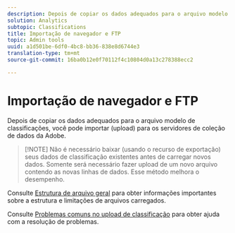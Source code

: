 ```yaml
---
description: Depois de copiar os dados adequados para o arquivo modelo de classificações, você pode importar (upload) para os servidores de coleção de dados da Adobe.
solution: Analytics
subtopic: Classifications
title: Importação de navegador e FTP
topic: Admin tools
uuid: a1d501be-6df0-4bc8-bb36-838e8d6744e3
translation-type: tm+mt
source-git-commit: 16ba0b12e0f70112f4c10804d0a13c278388ecc2

---
```



# Importação de navegador e FTP

Depois de copiar os dados adequados para o arquivo modelo de classificações, você pode importar (upload) para os servidores de coleção de dados da Adobe.

> [!NOTE] Não é necessário baixar (usando o recurso de exportação) seus dados de classificação existentes antes de carregar novos dados. Somente será necessário fazer upload de um novo arquivo contendo as novas linhas de dados. Esse método melhora o desempenho.

Consulte [Estrutura de arquivo geral](/help/components/c-classifications2/c-classifications-importer/c-saint-data-files.md) para obter informações importantes sobre a estrutura e limitações de arquivos carregados.

Consulte [Problemas comuns no upload de classificação](https://helpx.adobe.com/analytics/kb/common-saint-upload-issues.html) para obter ajuda com a resolução de problemas.
